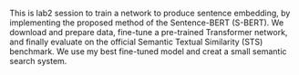 This is lab2 session to train a network to produce sentence embedding, by implementing the proposed method of the Sentence-BERT (S-BERT). We download and prepare data, fine-tune a pre-trained Transformer network, and finally evaluate on the official Semantic Textual Similarity (STS) benchmark. We use my best fine-tuned model and creat a small semantic search system. 